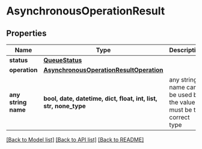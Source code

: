 # AsynchronousOperationResult


## Properties
Name | Type | Description | Notes
------------ | ------------- | ------------- | -------------
**status** | [**QueueStatus**](QueueStatus.md) |  | [optional] 
**operation** | [**AsynchronousOperationResultOperation**](AsynchronousOperationResultOperation.md) |  | [optional] 
**any string name** | **bool, date, datetime, dict, float, int, list, str, none_type** | any string name can be used but the value must be the correct type | [optional]

[[Back to Model list]](../README.md#documentation-for-models) [[Back to API list]](../README.md#documentation-for-api-endpoints) [[Back to README]](../README.md)


